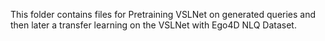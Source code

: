 This folder contains files for Pretraining VSLNet on generated queries and then later a transfer learning on the VSLNet with Ego4D NLQ Dataset. 
